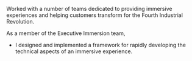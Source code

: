 Worked with a number of teams dedicated to providing immersive experiences and helping customers transform for the Fourth Industrial Revolution.

As a member of the Executive Immersion team,
* I designed and implemented a framework for rapidly developing the technical aspects of an immersive experience.
